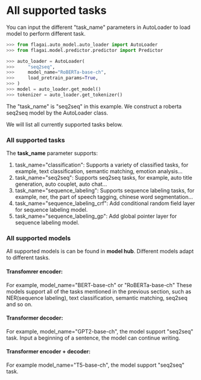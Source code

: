 # All supported tasks

You can input the different "task_name" parameters in AutoLoader to load model to perform different task.

```python
>>> from flagai.auto_model.auto_loader import AutoLoader
>>> from flagai.model.predictor.predictor import Predictor

>>> auto_loader = AutoLoader(
>>>     "seq2seq",
>>>     model_name="RoBERTa-base-ch",
>>>     load_pretrain_params=True,
>>> )
>>> model = auto_loader.get_model()
>>> tokenizer = auto_loader.get_tokenizer()
```
The "task_name" is "seq2seq" in this example. We construct a roberta seq2seq model by the AutoLoader class.

We will list all currently supported tasks below.
### All supported tasks
The **task_name** parameter supports:
1. task_name="classification": Supports a variety of classified tasks, for example, text classification, semantic matching, emotion analysis...
2. task_name="seq2seq": Supports seq2seq tasks, for example, auto title generation, auto couplet, auto chat...
3. task_name="sequence_labeling": Supports sequence labeling tasks, for example, ner, the part of speech tagging, chinese word segmentation...
4. task_name="sequence_labeling_crf": Add conditional random field layer for sequence labeling model.
5. task_name="sequence_labeling_gp": Add global pointer layer for sequence labeling model.

### All supported models
All supported models is can be found in **model hub**.
Different models adapt to different tasks.

#### Transfomrer encoder:

For example, model_name="BERT-base-ch" or "RoBERTa-base-ch" These models support all of the tasks mentioned in the previous section, such as NER(sequence labeling), text classification, semantic matching, seq2seq and so on.

#### Transformer decoder:

For example, model_name="GPT2-base-ch", the model support "seq2seq" task. Input a beginning of a sentence, the model can continue writing.

#### Transformer encoder + decoder:

For example model_name="T5-base-ch", the model support "seq2seq" task.